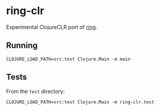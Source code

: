 # ring-clr

Experimental ClojureCLR port of [ring](https://github.com/ring-clojure/ring).

## Running

```shell
CLOJURE_LOAD_PATH=src:test Clojure.Main -m main
```

## Tests

From the `test` directory:
```shell
CLOJURE_LOAD_PATH=src:test Clojure.Main -m ring-clr.test
```